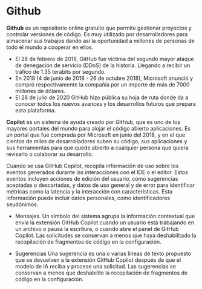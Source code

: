 
# Github #

**Github** es un repositorio online gratuito que permite gestionar proyectos y controlar versiones de código. Es muy utilizado por desarrolladores para almacenar sus trabajos dando así la oportunidad a millones de personas de todo el mundo a cooperar en ellos. 
- El 28 de febrero de 2018, GitHub fue víctima del segundo mayor ataque de denegación de servicio (DDoS) de la historia. Llegando a recibir un tráfico de 1.35 terabits por segundo.
- En 2018 (4 de junio de 2018 - 26 de octubre 2018), Microsoft anunció y compró respectivamente la compañía por un importe de más de 7000 millones de dólares.
- El 28 de julio de 2020 GitHub hizo pública su hoja de ruta donde da a conocer todos los nuevos avances y los desarrollos futuros que prepara esta plataforma.
  




**Copilot** es un sistema de ayuda creado por *GitHub*, que es uno de los mayores portales del mundo para alojar el código abierto aplicaciones. Es un portal que fue comprada por Microsoft en junio del 2018, y en el que cientos de miles de desarrolladores suben su código, sus aplicaciones y sus herramientas para que quede abierto a cualquier persona que quiera revisarlo o colaborar su desarrollo.

Cuando se usa GitHub Copilot, recopila información de uso sobre los eventos generados durante las interacciones con el IDE o el editor. Estos eventos incluyen acciones de edición del usuario, como sugerencias aceptadas o descartadas, y datos de uso general y de error para identificar métricas como la latencia y la interacción con características. Esta información puede incluir datos personales, como identificadores seudónimos.

 - Mensajes.
    Un símbolo del sistema agrupa la información contextual que envía la extensión GitHub Copilot cuando un usuario está trabajando en un archivo o pausa la escritura, o           cuando abre el panel de GitHub Copilot. Las solicitudes se conservan a menos que haya deshabilitado la recopilación de fragmentos de código en la configuración.
   
 - Sugerencias
    Una sugerencia es una o varias líneas de texto propuesto que se devuelven a la extensión GitHub Copilot después de que el modelo de IA reciba y procese una solicitud. Las      sugerencias se conservan a menos que deshabilite la recopilación de fragmentos de código en la configuración. 
   

